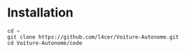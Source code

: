 # Installation

```
cd ~
git clone https://github.com/l4cer/Voiture-Autonome.git
cd Voiture-Autonome/code

```